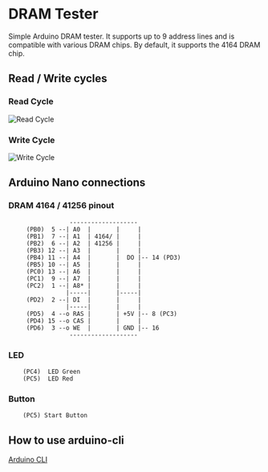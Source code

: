 # DRAM Tester

Simple Arduino DRAM tester. It supports up to 9 address lines and is compatible with various DRAM chips.
By default, it supports the 4164 DRAM chip.

## Read / Write cycles

### Read Cycle

![Read Cycle](docs/read_cycle.png)

### Write Cycle

![Write Cycle](docs/write_cycle.png)

## Arduino Nano connections

### DRAM 4164 / 41256 pinout

```
                 -------------------
     (PB0)  5 --| A0  |       |     |
     (PB1)  7 --| A1  | 4164/ |     |
     (PB2)  6 --| A2  | 41256 |     |
     (PB3) 12 --| A3  |       |     |
     (PB4) 11 --| A4  |       |  DO |-- 14 (PD3)
     (PB5) 10 --| A5  |       |     |
     (PC0) 13 --| A6  |       |     |
     (PC1)  9 --| A7  |       |     |
     (PC2)  1 --| A8* |       |     |
                |-----|       |-----|
     (PD2)  2 --| DI  |       |     |
                |-----|       |     |
     (PD5)  4 --o RAS |       | +5V |-- 8 (PC3)
     (PD4) 15 --o CAS |       |     |
     (PD6)  3 --o WE  |       | GND |-- 16
                 -------------------
```

### LED

```
    (PC4)  LED Green
    (PC5)  LED Red
```

### Button

```
    (PC5) Start Button
```

## How to use arduino-cli

[Arduino CLI](https://create.arduino.cc/projecthub/B45i/getting-started-with-arduino-cli-7652a5)

